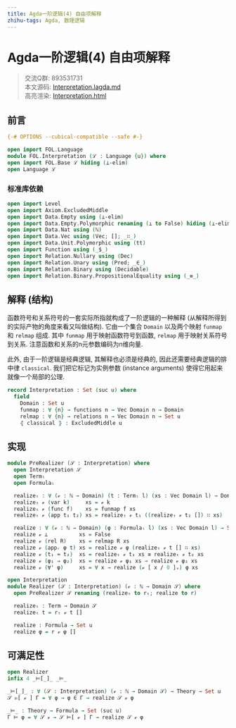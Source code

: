 ```yaml
---
title: Agda一阶逻辑(4) 自由项解释
zhihu-tags: Agda, 数理逻辑
---
```


# Agda一阶逻辑(4) 自由项解释

> 交流Q群: 893531731  
> 本文源码: [Interpretation.lagda.md](https://github.com/choukh/agda-flypitch/blob/main/src/FOL/Interpretation.lagda.md)  
> 高亮渲染: [Interpretation.html](https://choukh.github.io/agda-flypitch/FOL.Interpretation.html)  

## 前言

```agda
{-# OPTIONS --cubical-compatible --safe #-}

open import FOL.Language
module FOL.Interpretation (ℒ : Language {u}) where
open import FOL.Base ℒ hiding (⊥-elim)
open Language ℒ
```

### 标准库依赖

```agda
open import Level
open import Axiom.ExcludedMiddle
open import Data.Empty using (⊥-elim)
open import Data.Empty.Polymorphic renaming (⊥ to False) hiding (⊥-elim)
open import Data.Nat using (ℕ)
open import Data.Vec using (Vec; []; _∷_)
open import Data.Unit.Polymorphic using (tt)
open import Function using (_$_)
open import Relation.Nullary using (Dec)
open import Relation.Unary using (Pred; _∈_)
open import Relation.Binary using (Decidable)
open import Relation.Binary.PropositionalEquality using (_≡_)
```

## 解释 (结构)

函数符号和关系符号的一套实际所指就构成了一阶逻辑的一种解释 (从解释所得到的实际产物的角度来看又叫做结构). 它由一个集合 `Domain` 以及两个映射 `funmap` 和 `relmap` 组成. 其中 `funmap` 用于映射函数符号到函数, `relmap` 用于映射关系符号到关系. 注意函数和关系的n元参数编码为n维向量.

此外, 由于一阶逻辑是经典逻辑, 其解释也必须是经典的, 因此还需要经典逻辑的排中律 `classical`. 我们把它标记为实例参数 (instance arguments) 使得它用起来就像一个局部的公理.

```agda
record Interpretation : Set (suc u) where
  field
    Domain : Set u
    funmap : ∀ {n} → functions n → Vec Domain n → Domain
    relmap : ∀ {n} → relations n → Vec Domain n → Set u
    ⦃ classical ⦄ : ExcludedMiddle u
```

## 实现

```agda
module PreRealizer (𝒮 : Interpretation) where
  open Interpretation 𝒮
  open Termₗ
  open Formulaₗ

  realizeₜ : ∀ (𝓋 : ℕ → Domain) (t : Termₗ l) (xs : Vec Domain l) → Domain
  realizeₜ 𝓋 (var k)     xs = 𝓋 k
  realizeₜ 𝓋 (func f)    xs = funmap f xs
  realizeₜ 𝓋 (app t₁ t₂) xs = realizeₜ 𝓋 t₁ ((realizeₜ 𝓋 t₂ []) ∷ xs)

  realize : ∀ (𝓋 : ℕ → Domain) (φ : Formulaₗ l) (xs : Vec Domain l) → Set u
  realize 𝓋 ⊥          xs = False
  realize 𝓋 (rel R)    xs = relmap R xs
  realize 𝓋 (appᵣ φ t) xs = realize 𝓋 φ (realizeₜ 𝓋 t [] ∷ xs)
  realize 𝓋 (t₁ ≈ t₂)  xs = realizeₜ 𝓋 t₁ xs ≡ realizeₜ 𝓋 t₂ xs
  realize 𝓋 (φ₁ ⇒ φ₂)  xs = realize 𝓋 φ₁ xs → realize 𝓋 φ₂ xs
  realize 𝓋 (∀' φ)     xs = ∀ x → realize (𝓋 [ x / 0 ]ᵥ) φ xs
```

```agda
open Interpretation
module Realizer (𝒮 : Interpretation) (𝓋 : ℕ → Domain 𝒮) where
  open PreRealizer 𝒮 renaming (realizeₜ to rₜ; realize to r)

  realizeₜ : Term → Domain 𝒮
  realizeₜ t = rₜ 𝓋 t []

  realize : Formula → Set u
  realize φ = r 𝓋 φ []
```

## 可满足性

```agda
open Realizer
infix 4 _⊨[_]_ _⊨_

_⊨[_]_ : ∀ (𝒮 : Interpretation) (𝓋 : ℕ → Domain 𝒮) → Theory → Set u
𝒮 ⊨[ 𝓋 ] Γ = ∀ φ → φ ∈ Γ → realize 𝒮 𝓋 φ

_⊨_ : Theory → Formula → Set (suc u)
Γ ⊨ φ = ∀ 𝒮 𝓋 → 𝒮 ⊨[ 𝓋 ] Γ → realize 𝒮 𝓋 φ
```
